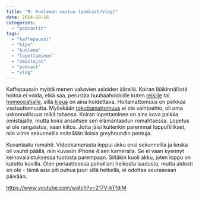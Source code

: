 ```yaml
---
title: "9: Kuoleman vastuu (podcast/vlog)"
date: 2014-10-16
categories: 
  - "podcastit"
tags: 
  - "kaffepaussi"
  - "kipu"
  - "kuolema"
  - "lopettaminen"
  - "omistajat"
  - "podcast"
  - "vlog"
---
```


Kaffepaussin myötä menen vakavien asioiden äärellä. Koiran lääkinnällistä hoitoa ei voida, eikä saa, perustaa huuhaahoidoille kuten [reikille](https://www.katiska.eu/terveys/uskomushoidot/reiki/ "Reiki") tai [homeopatialle](https://www.katiska.eu/?s=homeopatia), sillä [kipua](https://www.katiska.eu/tieto/koiran-terveys-yleinen/kipu/ "Kipu") on aina hoidettava. Hoitamattomuus on pelkkää vastuuttomuutta. Myöskään [rokottamattomuus](https://www.katiska.eu/katiska/jagster_poiminnat/rokottamattomuus-ei-ole-vaihtoehto/ "Rokottamattomuus ei ole vaihtoehto") ei ole vaihtoehto, oli oma uskonnollisuus mikä tahansa. Koiran lopettaminen on aina kova paikka omistajalle, mutta koira ansaitsee sen elämänlaadun romahtaessa. Lopetus ei ole rangaistus, vaan kiitos. Jotta jäisi kuitenkin paremmat loppufiilikset, niin viime sekunneilla esitellään iloisia greyhoundin pentuja.

<!--more-->

Kuvanlaatu romahti. Videokamerasta loppui akku ensi sekunneilla ja koska oli vauhti päällä, niin kuvasin iPhone 4:sen kameralla. Se ei vaan kyennyt keinovalaistuksessa tuotosta parempaan. Siitäkin kuoli akku, joten loppu on katettu kuvilla. Olen periaatteessa pahoillani heikosta laadusta, mutta aidosti en ole - tämä asia piti puhua juuri sillä hetkellä, ei odottaa seuraavaan päivään.

https://www.youtube.com/watch?v=217V-kTfdjM
